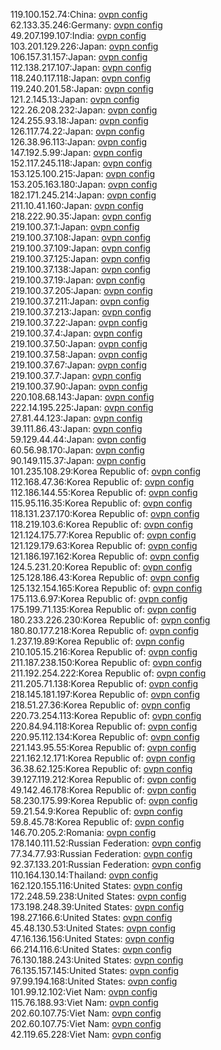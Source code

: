 119.100.152.74:China: [ovpn config](vpn/119_100_152_74.ovpn)  
62.133.35.246:Germany: [ovpn config](vpn/62_133_35_246.ovpn)  
49.207.199.107:India: [ovpn config](vpn/49_207_199_107.ovpn)  
103.201.129.226:Japan: [ovpn config](vpn/103_201_129_226.ovpn)  
106.157.31.157:Japan: [ovpn config](vpn/106_157_31_157.ovpn)  
112.138.217.107:Japan: [ovpn config](vpn/112_138_217_107.ovpn)  
118.240.117.118:Japan: [ovpn config](vpn/118_240_117_118.ovpn)  
119.240.201.58:Japan: [ovpn config](vpn/119_240_201_58.ovpn)  
121.2.145.13:Japan: [ovpn config](vpn/121_2_145_13.ovpn)  
122.26.208.232:Japan: [ovpn config](vpn/122_26_208_232.ovpn)  
124.255.93.18:Japan: [ovpn config](vpn/124_255_93_18.ovpn)  
126.117.74.22:Japan: [ovpn config](vpn/126_117_74_22.ovpn)  
126.38.96.113:Japan: [ovpn config](vpn/126_38_96_113.ovpn)  
147.192.5.99:Japan: [ovpn config](vpn/147_192_5_99.ovpn)  
152.117.245.118:Japan: [ovpn config](vpn/152_117_245_118.ovpn)  
153.125.100.215:Japan: [ovpn config](vpn/153_125_100_215.ovpn)  
153.205.163.180:Japan: [ovpn config](vpn/153_205_163_180.ovpn)  
182.171.245.214:Japan: [ovpn config](vpn/182_171_245_214.ovpn)  
211.10.41.160:Japan: [ovpn config](vpn/211_10_41_160.ovpn)  
218.222.90.35:Japan: [ovpn config](vpn/218_222_90_35.ovpn)  
219.100.37.1:Japan: [ovpn config](vpn/219_100_37_1.ovpn)  
219.100.37.108:Japan: [ovpn config](vpn/219_100_37_108.ovpn)  
219.100.37.109:Japan: [ovpn config](vpn/219_100_37_109.ovpn)  
219.100.37.125:Japan: [ovpn config](vpn/219_100_37_125.ovpn)  
219.100.37.138:Japan: [ovpn config](vpn/219_100_37_138.ovpn)  
219.100.37.19:Japan: [ovpn config](vpn/219_100_37_19.ovpn)  
219.100.37.205:Japan: [ovpn config](vpn/219_100_37_205.ovpn)  
219.100.37.211:Japan: [ovpn config](vpn/219_100_37_211.ovpn)  
219.100.37.213:Japan: [ovpn config](vpn/219_100_37_213.ovpn)  
219.100.37.22:Japan: [ovpn config](vpn/219_100_37_22.ovpn)  
219.100.37.4:Japan: [ovpn config](vpn/219_100_37_4.ovpn)  
219.100.37.50:Japan: [ovpn config](vpn/219_100_37_50.ovpn)  
219.100.37.58:Japan: [ovpn config](vpn/219_100_37_58.ovpn)  
219.100.37.67:Japan: [ovpn config](vpn/219_100_37_67.ovpn)  
219.100.37.7:Japan: [ovpn config](vpn/219_100_37_7.ovpn)  
219.100.37.90:Japan: [ovpn config](vpn/219_100_37_90.ovpn)  
220.108.68.143:Japan: [ovpn config](vpn/220_108_68_143.ovpn)  
222.14.195.225:Japan: [ovpn config](vpn/222_14_195_225.ovpn)  
27.81.44.123:Japan: [ovpn config](vpn/27_81_44_123.ovpn)  
39.111.86.43:Japan: [ovpn config](vpn/39_111_86_43.ovpn)  
59.129.44.44:Japan: [ovpn config](vpn/59_129_44_44.ovpn)  
60.56.98.170:Japan: [ovpn config](vpn/60_56_98_170.ovpn)  
90.149.115.37:Japan: [ovpn config](vpn/90_149_115_37.ovpn)  
101.235.108.29:Korea Republic of: [ovpn config](vpn/101_235_108_29.ovpn)  
112.168.47.36:Korea Republic of: [ovpn config](vpn/112_168_47_36.ovpn)  
112.186.144.55:Korea Republic of: [ovpn config](vpn/112_186_144_55.ovpn)  
115.95.116.35:Korea Republic of: [ovpn config](vpn/115_95_116_35.ovpn)  
118.131.237.170:Korea Republic of: [ovpn config](vpn/118_131_237_170.ovpn)  
118.219.103.6:Korea Republic of: [ovpn config](vpn/118_219_103_6.ovpn)  
121.124.175.77:Korea Republic of: [ovpn config](vpn/121_124_175_77.ovpn)  
121.129.179.63:Korea Republic of: [ovpn config](vpn/121_129_179_63.ovpn)  
121.186.197.162:Korea Republic of: [ovpn config](vpn/121_186_197_162.ovpn)  
124.5.231.20:Korea Republic of: [ovpn config](vpn/124_5_231_20.ovpn)  
125.128.186.43:Korea Republic of: [ovpn config](vpn/125_128_186_43.ovpn)  
125.132.154.165:Korea Republic of: [ovpn config](vpn/125_132_154_165.ovpn)  
175.113.6.97:Korea Republic of: [ovpn config](vpn/175_113_6_97.ovpn)  
175.199.71.135:Korea Republic of: [ovpn config](vpn/175_199_71_135.ovpn)  
180.233.226.230:Korea Republic of: [ovpn config](vpn/180_233_226_230.ovpn)  
180.80.177.218:Korea Republic of: [ovpn config](vpn/180_80_177_218.ovpn)  
1.237.19.89:Korea Republic of: [ovpn config](vpn/1_237_19_89.ovpn)  
210.105.15.216:Korea Republic of: [ovpn config](vpn/210_105_15_216.ovpn)  
211.187.238.150:Korea Republic of: [ovpn config](vpn/211_187_238_150.ovpn)  
211.192.254.222:Korea Republic of: [ovpn config](vpn/211_192_254_222.ovpn)  
211.205.71.138:Korea Republic of: [ovpn config](vpn/211_205_71_138.ovpn)  
218.145.181.197:Korea Republic of: [ovpn config](vpn/218_145_181_197.ovpn)  
218.51.27.36:Korea Republic of: [ovpn config](vpn/218_51_27_36.ovpn)  
220.73.254.113:Korea Republic of: [ovpn config](vpn/220_73_254_113.ovpn)  
220.84.94.118:Korea Republic of: [ovpn config](vpn/220_84_94_118.ovpn)  
220.95.112.134:Korea Republic of: [ovpn config](vpn/220_95_112_134.ovpn)  
221.143.95.55:Korea Republic of: [ovpn config](vpn/221_143_95_55.ovpn)  
221.162.12.171:Korea Republic of: [ovpn config](vpn/221_162_12_171.ovpn)  
36.38.62.125:Korea Republic of: [ovpn config](vpn/36_38_62_125.ovpn)  
39.127.119.212:Korea Republic of: [ovpn config](vpn/39_127_119_212.ovpn)  
49.142.46.178:Korea Republic of: [ovpn config](vpn/49_142_46_178.ovpn)  
58.230.175.99:Korea Republic of: [ovpn config](vpn/58_230_175_99.ovpn)  
59.21.54.9:Korea Republic of: [ovpn config](vpn/59_21_54_9.ovpn)  
59.8.45.78:Korea Republic of: [ovpn config](vpn/59_8_45_78.ovpn)  
146.70.205.2:Romania: [ovpn config](vpn/146_70_205_2.ovpn)  
178.140.111.52:Russian Federation: [ovpn config](vpn/178_140_111_52.ovpn)  
77.34.77.93:Russian Federation: [ovpn config](vpn/77_34_77_93.ovpn)  
92.37.133.201:Russian Federation: [ovpn config](vpn/92_37_133_201.ovpn)  
110.164.130.14:Thailand: [ovpn config](vpn/110_164_130_14.ovpn)  
162.120.155.116:United States: [ovpn config](vpn/162_120_155_116.ovpn)  
172.248.59.238:United States: [ovpn config](vpn/172_248_59_238.ovpn)  
173.198.248.39:United States: [ovpn config](vpn/173_198_248_39.ovpn)  
198.27.166.6:United States: [ovpn config](vpn/198_27_166_6.ovpn)  
45.48.130.53:United States: [ovpn config](vpn/45_48_130_53.ovpn)  
47.16.136.156:United States: [ovpn config](vpn/47_16_136_156.ovpn)  
66.214.116.6:United States: [ovpn config](vpn/66_214_116_6.ovpn)  
76.130.188.243:United States: [ovpn config](vpn/76_130_188_243.ovpn)  
76.135.157.145:United States: [ovpn config](vpn/76_135_157_145.ovpn)  
97.99.194.168:United States: [ovpn config](vpn/97_99_194_168.ovpn)  
101.99.12.102:Viet Nam: [ovpn config](vpn/101_99_12_102.ovpn)  
115.76.188.93:Viet Nam: [ovpn config](vpn/115_76_188_93.ovpn)  
202.60.107.75:Viet Nam: [ovpn config](vpn/202_60_107_75.ovpn)  
202.60.107.75:Viet Nam: [ovpn config](vpn/202_60_107_75.ovpn)  
42.119.65.228:Viet Nam: [ovpn config](vpn/42_119_65_228.ovpn)  
